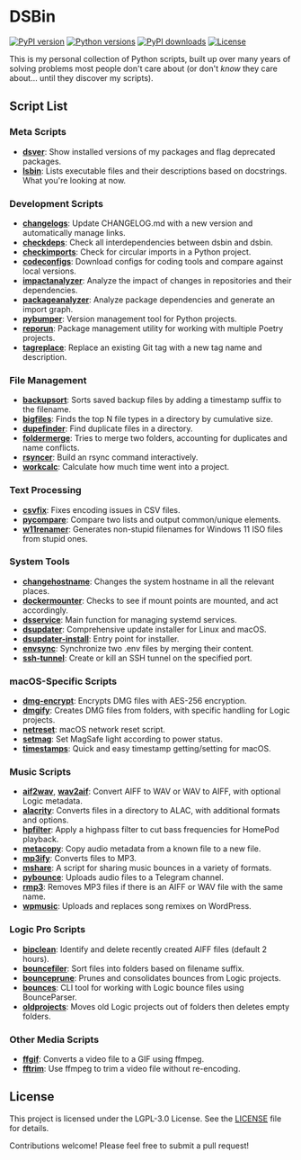 # DSBin

[![PyPI version](https://img.shields.io/pypi/v/dsbin.svg)](https://pypi.org/project/dsbin/)
[![Python versions](https://img.shields.io/pypi/pyversions/dsbin.svg)](https://pypi.org/project/dsbin/)
[![PyPI downloads](https://img.shields.io/pypi/dm/dsbin.svg)](https://pypi.org/project/dsbin/)
[![License](https://img.shields.io/pypi/l/dsbin.svg)](https://github.com/dannystewart/dsbin/blob/main/LICENSE)

This is my personal collection of Python scripts, built up over many years of solving problems most people don't care about (or don't *know* they care about… until they discover my scripts).

## Script List

### Meta Scripts

- [**dsver**](https://github.com/dannystewart/dsbin/blob/main/src/dsbin/dsver.py): Show installed versions of my packages and flag deprecated packages.
- [**lsbin**](https://github.com/dannystewart/dsbin/blob/main/src/dsbin/lsbin.py): Lists executable files and their descriptions based on docstrings. What you're looking at now.

### Development Scripts

- [**changelogs**](https://github.com/dannystewart/dsbin/blob/main/src/dsbin/dev/update_changelog.py): Update CHANGELOG.md with a new version and automatically manage links.
- [**checkdeps**](https://github.com/dannystewart/dsbin/blob/main/src/dsbin/dev/check_dependencies.py): Check all interdependencies between dsbin and dsbin.
- [**checkimports**](https://github.com/dannystewart/dsbin/blob/main/src/dsbin/dev/check_imports.py): Check for circular imports in a Python project.
- [**codeconfigs**](https://github.com/dannystewart/dsbin/blob/main/src/dsbin/dev/code_configs/code_configs.py): Download configs for coding tools and compare against local versions.
- [**impactanalyzer**](https://github.com/dannystewart/dsbin/blob/main/src/dsbin/dev/impact_analyzer.py): Analyze the impact of changes in repositories and their dependencies.
- [**packageanalyzer**](https://github.com/dannystewart/dsbin/blob/main/src/dsbin/dev/package_analyzer.py): Analyze package dependencies and generate an import graph.
- [**pybumper**](https://github.com/dannystewart/dsbin/blob/main/src/dsbin/pybumper/main.py): Version management tool for Python projects.
- [**reporun**](https://github.com/dannystewart/dsbin/blob/main/src/dsbin/dev/reporun.py): Package management utility for working with multiple Poetry projects.
- [**tagreplace**](https://github.com/dannystewart/dsbin/blob/main/src/dsbin/dev/tag_replace.py): Replace an existing Git tag with a new tag name and description.

### File Management

- [**backupsort**](https://github.com/dannystewart/dsbin/blob/main/src/dsbin/files/backupsort.py): Sorts saved backup files by adding a timestamp suffix to the filename.
- [**bigfiles**](https://github.com/dannystewart/dsbin/blob/main/src/dsbin/files/bigfiles.py): Finds the top N file types in a directory by cumulative size.
- [**dupefinder**](https://github.com/dannystewart/dsbin/blob/main/src/dsbin/files/dupefinder.py): Find duplicate files in a directory.
- [**foldermerge**](https://github.com/dannystewart/dsbin/blob/main/src/dsbin/files/foldermerge.py): Tries to merge two folders, accounting for duplicates and name conflicts.
- [**rsyncer**](https://github.com/dannystewart/dsbin/blob/main/src/dsbin/files/rsyncer.py): Build an rsync command interactively.
- [**workcalc**](https://github.com/dannystewart/dsbin/blob/main/src/dsbin/workcalc/main.py): Calculate how much time went into a project.

### Text Processing

- [**csvfix**](https://github.com/dannystewart/dsbin/blob/main/src/dsbin/text/csvfix.py): Fixes encoding issues in CSV files.
- [**pycompare**](https://github.com/dannystewart/dsbin/blob/main/src/dsbin/text/pycompare.py): Compare two lists and output common/unique elements.
- [**w11renamer**](https://github.com/dannystewart/dsbin/blob/main/src/dsbin/text/w11renamer.py): Generates non-stupid filenames for Windows 11 ISO files from stupid ones.

### System Tools

- [**changehostname**](https://github.com/dannystewart/dsbin/blob/main/src/dsbin/tools/changehostname.py): Changes the system hostname in all the relevant places.
- [**dockermounter**](https://github.com/dannystewart/dsbin/blob/main/src/dsbin/tools/dockermounter.py): Checks to see if mount points are mounted, and act accordingly.
- [**dsservice**](https://github.com/dannystewart/dsbin/blob/main/src/dsbin/tools/dsservice.py): Main function for managing systemd services.
- [**dsupdater**](https://github.com/dannystewart/dsbin/blob/main/src/dsbin/updater/updater.py): Comprehensive update installer for Linux and macOS.
- [**dsupdater-install**](https://github.com/dannystewart/dsbin/blob/main/src/dsbin/updater/install.py): Entry point for installer.
- [**envsync**](https://github.com/dannystewart/dsbin/blob/main/src/dsbin/tools/envsync.py): Synchronize two .env files by merging their content.
- [**ssh-tunnel**](https://github.com/dannystewart/dsbin/blob/main/src/dsbin/tools/ssh_tunnel.py): Create or kill an SSH tunnel on the specified port.

### macOS-Specific Scripts

- [**dmg-encrypt**](https://github.com/dannystewart/dsbin/blob/main/src/dsbin/mac/dmg_encrypt.py): Encrypts DMG files with AES-256 encryption.
- [**dmgify**](https://github.com/dannystewart/dsbin/blob/main/src/dsbin/mac/dmgify.py): Creates DMG files from folders, with specific handling for Logic projects.
- [**netreset**](https://github.com/dannystewart/dsbin/blob/main/src/dsbin/mac/netreset.py): macOS network reset script.
- [**setmag**](https://github.com/dannystewart/dsbin/blob/main/src/dsbin/mac/setmag.py): Set MagSafe light according to power status.
- [**timestamps**](https://github.com/dannystewart/dsbin/blob/main/src/dsbin/mac/timestamps.py): Quick and easy timestamp getting/setting for macOS.

### Music Scripts

- [**aif2wav**](https://github.com/dannystewart/dsbin/blob/main/src/dsbin/music/awa.py), [**wav2aif**](https://github.com/dannystewart/dsbin/blob/main/src/dsbin/music/awa.py): Convert AIFF to WAV or WAV to AIFF, with optional Logic metadata.
- [**alacrity**](https://github.com/dannystewart/dsbin/blob/main/src/dsbin/music/alacrity.py): Converts files in a directory to ALAC, with additional formats and options.
- [**hpfilter**](https://github.com/dannystewart/dsbin/blob/main/src/dsbin/music/hpfilter.py): Apply a highpass filter to cut bass frequencies for HomePod playback.
- [**metacopy**](https://github.com/dannystewart/dsbin/blob/main/src/dsbin/music/metacopy.py): Copy audio metadata from a known file to a new file.
- [**mp3ify**](https://github.com/dannystewart/dsbin/blob/main/src/dsbin/music/mp3ify.py): Converts files to MP3.
- [**mshare**](https://github.com/dannystewart/dsbin/blob/main/src/dsbin/music/mshare.py): A script for sharing music bounces in a variety of formats.
- [**pybounce**](https://github.com/dannystewart/dsbin/blob/main/src/dsbin/pybounce/main.py): Uploads audio files to a Telegram channel.
- [**rmp3**](https://github.com/dannystewart/dsbin/blob/main/src/dsbin/music/rmp3.py): Removes MP3 files if there is an AIFF or WAV file with the same name.
- [**wpmusic**](https://github.com/dannystewart/dsbin/blob/main/src/dsbin/wpmusic/main.py): Uploads and replaces song remixes on WordPress.

### Logic Pro Scripts

- [**bipclean**](https://github.com/dannystewart/dsbin/blob/main/src/dsbin/logic/bipclean.py): Identify and delete recently created AIFF files (default 2 hours).
- [**bouncefiler**](https://github.com/dannystewart/dsbin/blob/main/src/dsbin/logic/bouncefiler.py): Sort files into folders based on filename suffix.
- [**bounceprune**](https://github.com/dannystewart/dsbin/blob/main/src/dsbin/logic/bounceprune.py): Prunes and consolidates bounces from Logic projects.
- [**bounces**](https://github.com/dannystewart/dsbin/blob/main/src/dsbin/logic/bounces.py): CLI tool for working with Logic bounce files using BounceParser.
- [**oldprojects**](https://github.com/dannystewart/dsbin/blob/main/src/dsbin/logic/oldprojects.py): Moves old Logic projects out of folders then deletes empty folders.

### Other Media Scripts

- [**ffgif**](https://github.com/dannystewart/dsbin/blob/main/src/dsbin/media/ffgif.py): Converts a video file to a GIF using ffmpeg.
- [**fftrim**](https://github.com/dannystewart/dsbin/blob/main/src/dsbin/media/fftrim.py): Use ffmpeg to trim a video file without re-encoding.

## License

This project is licensed under the LGPL-3.0 License. See the [LICENSE](https://github.com/dannystewart/dsbin/blob/main/LICENSE) file for details.

Contributions welcome! Please feel free to submit a pull request!
